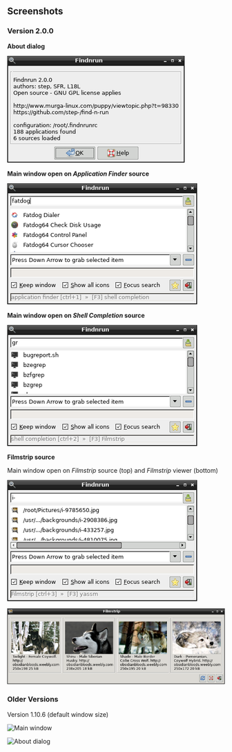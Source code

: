 ## Screenshots

### Version 2.0.0

**About dialog**

![About dialog](images/findnrun-2.0.0-about.png)

**Main window open on _Application Finder_ source**

![Main window open on Application Finder source](images/findnrun-2.0.0-main.png)

**Main window open on _Shell Completion_ source**

![Main window open on Shell Completion source](images/findnrun-2.0.0-main-shell-completion.png)

**Filmstrip source**

Main window open on _Filmstrip_ source (top) and _Filmstrip_ viewer (bottom)

![Main window open on Filmstrip source](images/findnrun-2.0.0-main-filmstrip-1.0.png)

![Filmstrip plugin viewer window](images/filmstrip-1.0.0-viewer.png)

### Older Versions

Version 1.10.6 (default window size)

![Main window](images/findnrun-pub-main.png)

![About dialog](images/findnrun-pub-about.png)

